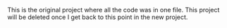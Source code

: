 This is the original project where all the code was in one file. This project will be deleted once I get back to this point in the new project.
